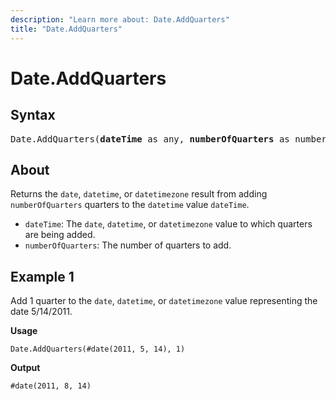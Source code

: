 ```yaml
---
description: "Learn more about: Date.AddQuarters"
title: "Date.AddQuarters"
---
```

# Date.AddQuarters

## Syntax

<pre>
Date.AddQuarters(<b>dateTime</b> as any, <b>numberOfQuarters</b> as number) as any
</pre>

## About

Returns the `date`, `datetime`, or `datetimezone` result from adding `numberOfQuarters` quarters to the `datetime` value `dateTime`.

* `dateTime`: The `date`, `datetime`, or `datetimezone` value to which quarters are being added.
* `numberOfQuarters`: The number of quarters to add.

## Example 1

Add 1 quarter to the `date`, `datetime`, or `datetimezone` value representing the date 5/14/2011.

**Usage**

```powerquery-m
Date.AddQuarters(#date(2011, 5, 14), 1)
```

**Output**

`#date(2011, 8, 14)`
